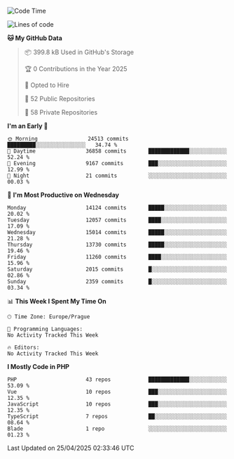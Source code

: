 <!--START_SECTION:waka-->
![Code Time](http://img.shields.io/badge/Code%20Time-1%2C584%20hrs%203%20mins-blue)

![Lines of code](https://img.shields.io/badge/From%20Hello%20World%20I%27ve%20Written-21.2%20million%20lines%20of%20code-blue)

**🐱 My GitHub Data** 

> 📦 399.8 kB Used in GitHub's Storage 
 > 
> 🏆 0 Contributions in the Year 2025
 > 
> 💼 Opted to Hire
 > 
> 📜 52 Public Repositories 
 > 
> 🔑 58 Private Repositories 
 > 
**I'm an Early 🐤** 

```text
🌞 Morning                24513 commits       █████████░░░░░░░░░░░░░░░░   34.74 % 
🌆 Daytime                36858 commits       █████████████░░░░░░░░░░░░   52.24 % 
🌃 Evening                9167 commits        ███░░░░░░░░░░░░░░░░░░░░░░   12.99 % 
🌙 Night                  21 commits          ░░░░░░░░░░░░░░░░░░░░░░░░░   00.03 % 
```
📅 **I'm Most Productive on Wednesday** 

```text
Monday                   14124 commits       █████░░░░░░░░░░░░░░░░░░░░   20.02 % 
Tuesday                  12057 commits       ████░░░░░░░░░░░░░░░░░░░░░   17.09 % 
Wednesday                15014 commits       █████░░░░░░░░░░░░░░░░░░░░   21.28 % 
Thursday                 13730 commits       █████░░░░░░░░░░░░░░░░░░░░   19.46 % 
Friday                   11260 commits       ████░░░░░░░░░░░░░░░░░░░░░   15.96 % 
Saturday                 2015 commits        █░░░░░░░░░░░░░░░░░░░░░░░░   02.86 % 
Sunday                   2359 commits        █░░░░░░░░░░░░░░░░░░░░░░░░   03.34 % 
```


📊 **This Week I Spent My Time On** 

```text
🕑︎ Time Zone: Europe/Prague

💬 Programming Languages: 
No Activity Tracked This Week

🔥 Editors: 
No Activity Tracked This Week
```

**I Mostly Code in PHP** 

```text
PHP                      43 repos            █████████████░░░░░░░░░░░░   53.09 % 
Vue                      10 repos            ███░░░░░░░░░░░░░░░░░░░░░░   12.35 % 
JavaScript               10 repos            ███░░░░░░░░░░░░░░░░░░░░░░   12.35 % 
TypeScript               7 repos             ██░░░░░░░░░░░░░░░░░░░░░░░   08.64 % 
Blade                    1 repo              ░░░░░░░░░░░░░░░░░░░░░░░░░   01.23 % 
```




 Last Updated on 25/04/2025 02:33:46 UTC
<!--END_SECTION:waka-->
<!--
**AlexKratky/AlexKratky** is a ✨ _special_ ✨ repository because its `README.md` (this file) appears on your GitHub profile.

Here are some ideas to get you started:

- 🔭 I’m currently working on ...
- 🌱 I’m currently learning ...
- 👯 I’m looking to collaborate on ...
- 🤔 I’m looking for help with ...
- 💬 Ask me about ...
- 📫 How to reach me: ...
- 😄 Pronouns: ...
- ⚡ Fun fact: ...
-->
